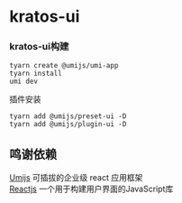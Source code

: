 # kratos-ui

### kratos-ui构建

```
tyarn create @umijs/umi-app
tyarn install
umi dev
```
插件安装
```
tyarn add @umijs/preset-ui -D
tyarn add @umijs/plugin-ui -D
```

## 鸣谢依赖
[Umijs](https://umijs.org/) 可插拔的企业级 react 应用框架  
[Reactjs](https://reactjs.org/) 一个用于构建用户界面的JavaScript库  